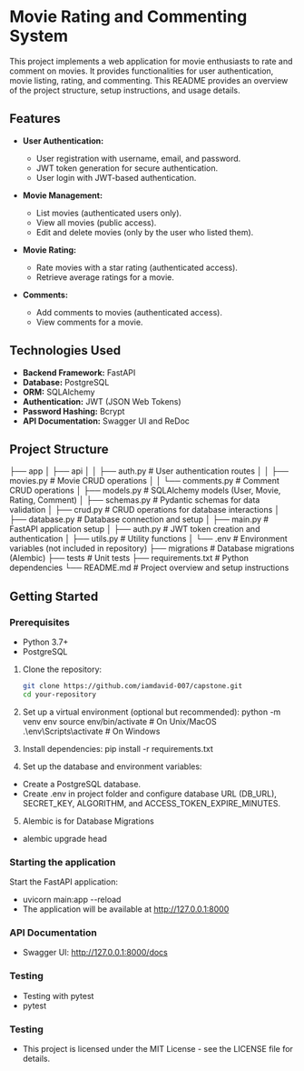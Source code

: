 # Movie Rating and Commenting System

This project implements a web application for movie enthusiasts to rate and comment on movies. It provides functionalities for user authentication, movie listing, rating, and commenting. This README provides an overview of the project structure, setup instructions, and usage details.

## Features

- **User Authentication:**
  - User registration with username, email, and password.
  - JWT token generation for secure authentication.
  - User login with JWT-based authentication.

- **Movie Management:**
  - List movies (authenticated users only).
  - View all movies (public access).
  - Edit and delete movies (only by the user who listed them).

- **Movie Rating:**
  - Rate movies with a star rating (authenticated access).
  - Retrieve average ratings for a movie.

- **Comments:**
  - Add comments to movies (authenticated access).
  - View comments for a movie.

## Technologies Used

- **Backend Framework:** FastAPI
- **Database:** PostgreSQL
- **ORM:** SQLAlchemy
- **Authentication:** JWT (JSON Web Tokens)
- **Password Hashing:** Bcrypt
- **API Documentation:** Swagger UI and ReDoc

## Project Structure
├── app
│ ├── api
│ │ ├── auth.py # User authentication routes
│ │ ├── movies.py # Movie CRUD operations
│ │ └── comments.py # Comment CRUD operations
│ ├── models.py # SQLAlchemy models (User, Movie, Rating, Comment)
│ ├── schemas.py # Pydantic schemas for data validation
│ ├── crud.py # CRUD operations for database interactions
│ ├── database.py # Database connection and setup
│ ├── main.py # FastAPI application setup
│ ├── auth.py # JWT token creation and authentication
│ ├── utils.py # Utility functions
│ └── .env # Environment variables (not included in repository)
├── migrations # Database migrations (Alembic)
├── tests # Unit tests
├── requirements.txt # Python dependencies
└── README.md # Project overview and setup instructions

## Getting Started

### Prerequisites

- Python 3.7+
- PostgreSQL

1. Clone the repository:

   ```bash
   git clone https://github.com/iamdavid-007/capstone.git
   cd your-repository
   
2. Set up a virtual environment (optional but recommended):
   python -m venv env
   source env/bin/activate   # On Unix/MacOS
   .\env\Scripts\activate    # On Windows

3. Install dependencies:
   pip install -r requirements.txt

4. Set up the database and environment variables:
- Create a PostgreSQL database.
- Create .env in project folder and configure database URL (DB_URL), SECRET_KEY, ALGORITHM, and ACCESS_TOKEN_EXPIRE_MINUTES.

5. Alembic is for Database Migrations
- alembic upgrade head

### Starting the application
Start the FastAPI application:
- uvicorn main:app --reload
- The application will be available at http://127.0.0.1:8000

### API Documentation
- Swagger UI: http://127.0.0.1:8000/docs

### Testing
- Testing with pytest
- pytest

### Testing
- This project is licensed under the MIT License - see the LICENSE file for details.
